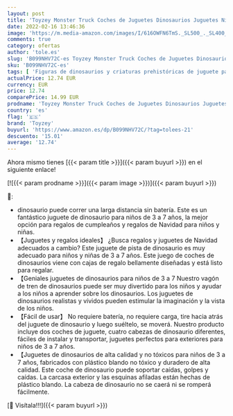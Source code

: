 ```yaml
---
layout: post
title: 'Toyzey Monster Truck Coches de Juguetes Dinosaurios Juguetes Niños 2-8 Años Regalo Niño 2-8 Años Juguetes para Niños de 2-8 Años Dinosaurios Juguetes 2-8 Años Regalos para Niños Regalo Navidad'
date: 2022-02-16 13:46:36
image: 'https://m.media-amazon.com/images/I/616OWFN6TmS._SL500_._SL400_.jpg'
comments: true
category: ofertas
author: 'tole.es'
slug: 'B099NHV72C-es Toyzey Monster Truck Coches de Juguetes Dinosaurios...'
sku: 'B099NHV72C-es'
tags: [ 'Figuras de dinosaurios y criaturas prehistóricas de juguete para niños','Juguetes','Juguetes y juegos','Muñecos y figuras','navidad','toyzey', ]
actualPrice: 12.74 EUR
currency: EUR
price: 12.74
comparePrice: 14.99 EUR
prodname: 'Toyzey Monster Truck Coches de Juguetes Dinosaurios Juguetes Niños 2-8 Años Regalo Niño 2-8 Años Juguetes para Niños de 2-8 Años Dinosaurios Juguetes 2-8 Años Regalos para Niños Regalo Navidad'
country: 'es'
flag: '🇪🇸'
brand: 'Toyzey'
buyurl: 'https://www.amazon.es/dp/B099NHV72C/?tag=tolees-21'
descuento: '15.01'
average: '12.74'
---
```


Ahora mismo tienes [{{< param title >}}]({{< param buyurl >}}) en el siguiente enlace!

[![{{< param prodname >}}]({{< param image >}})]({{< param buyurl >}})

🔎:

- dinosaurio puede correr una larga distancia sin batería. Este es un fantástico juguete de dinosaurio para niños de 3 a 7 años, la mejor opción para regalos de cumpleaños y regalos de Navidad para niños y niñas.
- 【Juguetes y regalos ideales】 ¿Busca regalos y juguetes de Navidad adecuados a cambio? Este juguete de pista de dinosaurio es muy adecuado para niños y niñas de 3 a 7 años. Este juego de coches de dinosaurios viene con cajas de regalo bellamente diseñadas y está listo para regalar.
- 【Geniales juguetes de dinosaurios para niños de 3 a 7 Nuestro vagón de tren de dinosaurios puede ser muy divertido para los niños y ayudar a los niños a aprender sobre los dinosaurios. Los juguetes de dinosaurios realistas y vívidos pueden estimular la imaginación y la vista de los niños.
- 【Fácil de usar】 No requiere batería, no requiere carga, tire hacia atrás del juguete de dinosaurio y luego suéltelo, se moverá. Nuestro producto incluye dos coches de juguete, cuatro cabezas de dinosaurio diferentes, fáciles de instalar y transportar, juguetes perfectos para exteriores para niños de 3 a 7 años.
- 【Juguetes de dinosaurios de alta calidad y no tóxicos para niños de 3 a 7 años, fabricados con plástico blando no tóxico y duradero de alta calidad. Este coche de dinosaurio puede soportar caídas, golpes y caídas. La carcasa exterior y las esquinas afiladas están hechas de plástico blando. La cabeza de dinosaurio no se caerá ni se romperá fácilmente.

[🛒 Visítala!!!]({{< param buyurl >}})
